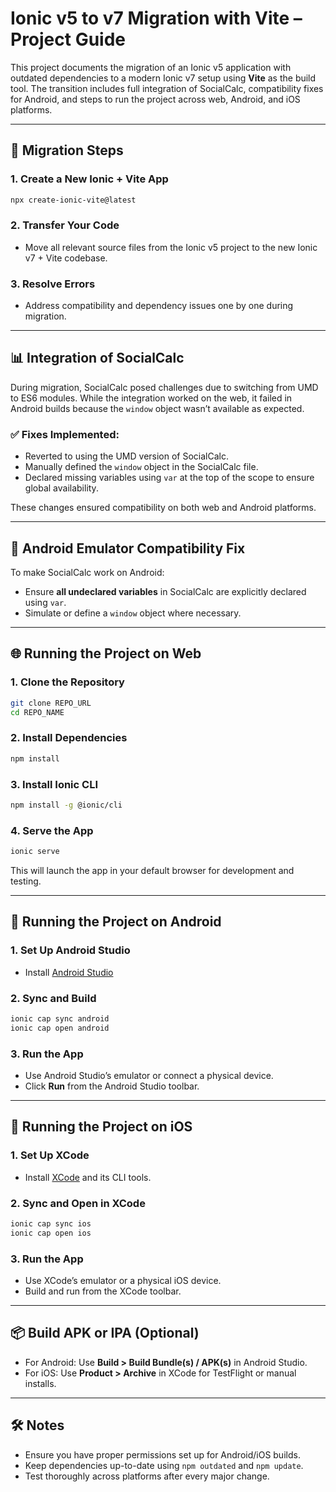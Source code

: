 # Ionic v5 to v7 Migration with Vite – Project Guide

This project documents the migration of an Ionic v5 application with outdated dependencies to a modern Ionic v7 setup using **Vite** as the build tool. The transition includes full integration of SocialCalc, compatibility fixes for Android, and steps to run the project across web, Android, and iOS platforms.

---

## 🚀 Migration Steps

### 1. Create a New Ionic + Vite App

```bash
npx create-ionic-vite@latest
```

### 2. Transfer Your Code

* Move all relevant source files from the Ionic v5 project to the new Ionic v7 + Vite codebase.

### 3. Resolve Errors

* Address compatibility and dependency issues one by one during migration.

---

## 📊 Integration of SocialCalc

During migration, SocialCalc posed challenges due to switching from UMD to ES6 modules. While the integration worked on the web, it failed in Android builds because the `window` object wasn’t available as expected.

### ✅ Fixes Implemented:

* Reverted to using the UMD version of SocialCalc.
* Manually defined the `window` object in the SocialCalc file.
* Declared missing variables using `var` at the top of the scope to ensure global availability.

These changes ensured compatibility on both web and Android platforms.

---

## 📱 Android Emulator Compatibility Fix

To make SocialCalc work on Android:

* Ensure **all undeclared variables** in SocialCalc are explicitly declared using `var`.
* Simulate or define a `window` object where necessary.

---

## 🌐 Running the Project on Web

### 1. Clone the Repository

```bash
git clone REPO_URL
cd REPO_NAME
```

### 2. Install Dependencies

```bash
npm install
```

### 3. Install Ionic CLI

```bash
npm install -g @ionic/cli
```

### 4. Serve the App

```bash
ionic serve
```

This will launch the app in your default browser for development and testing.

---

## 🤖 Running the Project on Android

### 1. Set Up Android Studio

* Install [Android Studio](https://developer.android.com/studio)

### 2. Sync and Build

```bash
ionic cap sync android
ionic cap open android
```

### 3. Run the App

* Use Android Studio’s emulator or connect a physical device.
* Click **Run** from the Android Studio toolbar.

---

## 🍏 Running the Project on iOS

### 1. Set Up XCode

* Install [XCode](https://developer.apple.com/xcode/) and its CLI tools.

### 2. Sync and Open in XCode

```bash
ionic cap sync ios
ionic cap open ios
```

### 3. Run the App

* Use XCode’s emulator or a physical iOS device.
* Build and run from the XCode toolbar.

---

## 📦 Build APK or IPA (Optional)

* For Android: Use **Build > Build Bundle(s) / APK(s)** in Android Studio.
* For iOS: Use **Product > Archive** in XCode for TestFlight or manual installs.

---

## 🛠 Notes

* Ensure you have proper permissions set up for Android/iOS builds.
* Keep dependencies up-to-date using `npm outdated` and `npm update`.
* Test thoroughly across platforms after every major change.



